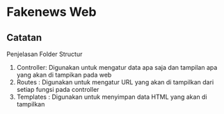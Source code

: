 # Fakenews Web 

## Catatan
Penjelasan Folder Structur
1. Controller: Digunakan untuk mengatur data apa saja dan tampilan apa yang akan di tampikan pada web
2. Routes : Digunakan untuk mengatur URL yang akan di tampilkan dari setiap fungsi pada controller
3. Templates : Digunakan untuk menyimpan data HTML yang akan di tampilkan